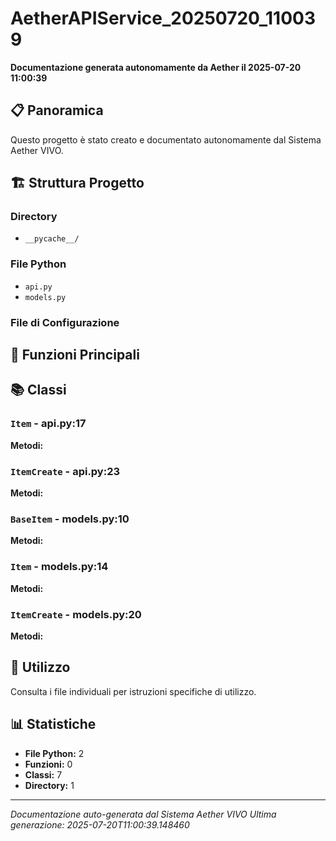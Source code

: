 # AetherAPIService_20250720_110039

**Documentazione generata autonomamente da Aether il 2025-07-20 11:00:39**

## 📋 Panoramica

Questo progetto è stato creato e documentato autonomamente dal Sistema Aether VIVO.

## 🏗️ Struttura Progetto

### Directory
- `__pycache__/`

### File Python
- `api.py`
- `models.py`

### File di Configurazione


## 🔧 Funzioni Principali



## 📚 Classi

### `Item` - api.py:17
**Metodi:** 
### `ItemCreate` - api.py:23
**Metodi:** 
### `BaseItem` - models.py:10
**Metodi:** 
### `Item` - models.py:14
**Metodi:** 
### `ItemCreate` - models.py:20
**Metodi:** 

## 🚀 Utilizzo

Consulta i file individuali per istruzioni specifiche di utilizzo.

## 📊 Statistiche

- **File Python:** 2
- **Funzioni:** 0
- **Classi:** 7
- **Directory:** 1

---

*Documentazione auto-generata dal Sistema Aether VIVO*
*Ultima generazione: 2025-07-20T11:00:39.148460*
